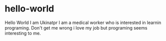 # hello-world
Hello World I am Ukinatpr
I am a medical worker who is interested in learnin programing. Don't get me wrong i love my job but programing seems interesting to me.
